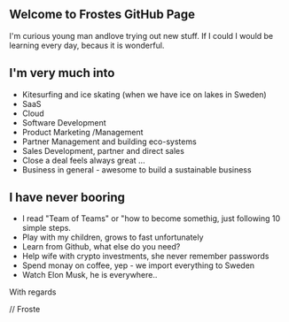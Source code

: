 ## Welcome to Frostes GitHub Page

I'm curious young man andlove trying out new stuff.
If I could I would be learning every day, becaus it is wonderful. 

## I'm very much into
* Kitesurfing and ice skating (when we have ice on lakes in Sweden)
* SaaS 
* Cloud
* Software Development
* Product Marketing /Management 
* Partner Management and building eco-systems
* Sales Development, partner and direct sales
* Close a deal feels always great ... 
* Business in general - awesome to build a sustainable business

## I have never booring
* I read "Team of Teams" or "how to become somethig, just following 10 simple steps. 
* Play with my children, grows to fast unfortunately
* Learn from Github, what else do you need?
* Help wife with crypto investments, she never remember passwords
* Spend monay on coffee, yep - we import everything to Sweden
* Watch Elon Musk, he is everywhere..

With regards

// Froste
